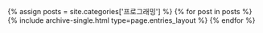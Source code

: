 
{% assign posts = site.categories['프로그래밍'] %}
{% for post in posts %} {% include archive-single.html type=page.entries_layout %} {% endfor %}